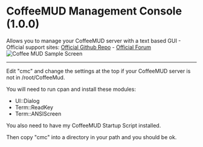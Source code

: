 # CoffeeMUD Management Console (1.0.0)
Allows you to manage your CoffeeMUD server with a text based GUI - 
Official support sites: [Official Github Repo](https://github.com/fstltna/CoffeeManagementConsole) - [Official Forum](https://pocketmud.com/index.php/forum/server-utils)
![Coffee MUD Sample Screen](https://pocketmud.com/coffee_mud.png) 

---

Edit "cmc" and change the settings at the top if your CoffeeMUD server is not in /root/CoffeeMud.

You will need to run cpan and install these modules:

- UI::Dialog
- Term::ReadKey
- Term::ANSIScreen

You also need to have my CoffeeMUD Startup Script installed.

Then copy "cmc" into a directory in your path and you should be ok.

